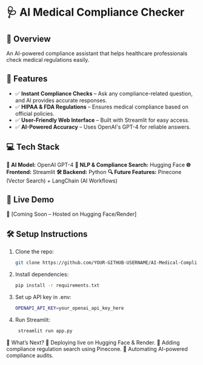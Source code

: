 # 🩺 AI Medical Compliance Checker

## 🚀 Overview

An AI-powered compliance assistant that helps healthcare professionals check medical regulations easily.

## 📌 Features

- ✅ **Instant Compliance Checks** – Ask any compliance-related question, and AI provides accurate responses.
- ✅ **HIPAA & FDA Regulations** – Ensures medical compliance based on official policies.
- ✅ **User-Friendly Web Interface** – Built with Streamlit for easy access.
- ✅ **AI-Powered Accuracy** – Uses OpenAI's GPT-4 for reliable answers.

## 💻 Tech Stack

**🧠 AI Model:** OpenAI GPT-4
**🔎 NLP & Compliance Search:** Hugging Face
**🌐 Frontend:** Streamlit
**🛠 Backend:** Python
**🔍 Future Features:** Pinecone (Vector Search) + LangChain (AI Workflows)

## 🚀 Live Demo

🔗 [Coming Soon – Hosted on Hugging Face/Render]

## 🛠️ Setup Instructions

1. Clone the repo:
   ```bash
   git clone https://github.com/YOUR-GITHUB-USERNAME/AI-Medical-Compliance-Checker.git
   ```
2. Install dependencies:
   ```bash
   pip install -r requirements.txt
   ```
3. Set up API key in .env:
   ```bash
   OPENAPI_API_KEY=your_openai_api_key_here
   ```
4. Run Streamlit:
   ```bash
    streamlit run app.py
   ```

📌 What’s Next?
🔹 Deploying live on Hugging Face & Render.
🔹 Adding compliance regulation search using Pinecone.
🔹 Automating AI-powered compliance audits.

